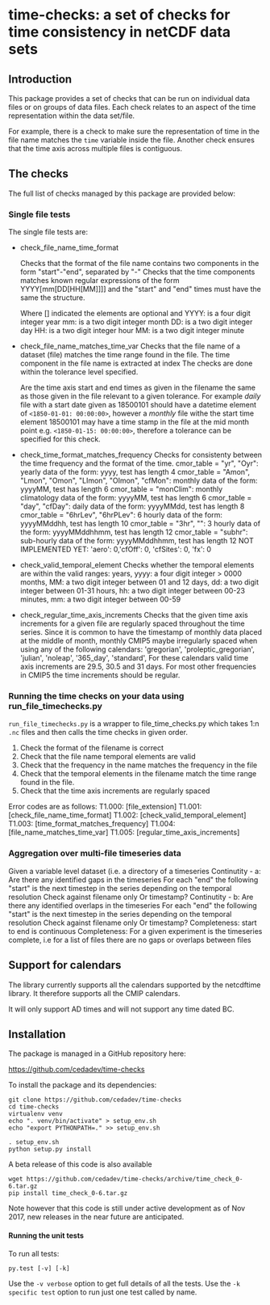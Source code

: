 # time-checks: a set of checks for time consistency in netCDF data sets

## Introduction

This package provides a set of checks that can be run on individual
data files or on groups of data files. Each check relates to an aspect
of the time representation within the data set/file.

For example, there is a check to make sure the representation of time
in the file name matches the `time` variable inside the file. Another
check ensures that the time axis across multiple files is contiguous.

## The checks

The full list of checks managed by this package are provided below:

### Single file tests

The single file tests are:

- check_file_name_time_format
  
  Checks that the format of the file name contains two components in the form "start"-"end", separated by "-"
  Checks that the time components matches known regular expressions of the form YYYY[mm[DD[HH[MM]]]] and the "start" 
  and "end" times must have the same the structure.

  Where [] indicated the elements are optional and
  YYYY: is a four digit integer year
  mm: is a two digit integer month
  DD: is a two digit integer day
  HH: is a two digit integer hour
  MM: is a two digit integer minute


- check_file_name_matches_time_var
  Checks that the file name of a dataset (file) matches the time range
  found in the file. The time component in the file name is extracted at
  index The checks are done within the tolerance level specified.
  
  Are the time axis start and end times as given in the filename the same as those given in the file relevant 
  to a given tolerance. For example *daily* file with a start date given as 18500101 should have a datetime 
  element of `<1850-01-01: 00:00:00>`, however a *monthly* file withe the start time element 18500101 may have 
  a time stamp in the file at the mid month point e.g. `<1850-01-15: 00:00:00>`, therefore a tolerance can be 
  specified for this check.    


- check_time_format_matches_frequency
    Checks for consistenty between the time frequency and the format of the time.
    cmor_table = "yr", "Oyr": yearly data of the form: yyyy, test has length 4
    cmor_table = "Amon", "Lmon", "Omon", "LImon", "OImon", "cfMon": monthly data of the form: yyyyMM, test has length 6
    cmor_table = "monClim": monthly climatology data of the form: yyyyMM, test has length 6
    cmor_table = "day", "cfDay": daily data of the form: yyyyMMdd, test has length 8
    cmor_table = "6hrLev", "6hrPLev": 6 hourly data of the form: yyyyMMddhh, test has length 10
    cmor_table = "3hr", "": 3 hourly data of the form: yyyyMMddhhmm, test has length 12
    cmor_table = "subhr": sub-hourly data of the form: yyyyMMddhhmm, test has length 12
    NOT IMPLEMENTED YET: 'aero': 0,'cfOff': 0, 'cfSites': 0, 'fx': 0
    

- check_valid_temporal_element
    Checks whether the temporal elements are within the valid ranges:
    years, yyyy: a four digit integer > 0000 
    months, MM: a two digit integer between 01 and 12
    days, dd: a two digit integer between 01-31
    hours, hh: a two digit integer between 00-23
    minutes, mm: a two digit integer between 00-59
    
 - check_regular_time_axis_increments
    Checks that the given time axis increments for a given file are regularly spaced throughout the time series.
    Since it is common to have the timestamp of monthly data placed at the middle of month,
    monthly CMIP5 maybe irregularly spaced when using any of the following calendars:
        'gregorian', 'proleptic_gregorian', 'julian', 'noleap', '365_day', 'standard',
    For these calendars valid time axis increments are 29.5, 30.5 and 31 days.
    For most other frequencies in CMIP5 the time increments should be regular.


### Running the time checks on your data using run_file_timechecks.py

`run_file_timechecks.py` is a wrapper to file_time_checks.py which takes 1:n `.nc` files and then
calls the time checks in given order.

1. Check the format of the filename is correct
2. Check that the file name temporal elements are valid
3. Check that the frequency in the name matches the frequency in the file
4. Check that the temporal elements in the filename match the time range found in the file.
5. Check that the time axis increments are regularly spaced

Error codes are as follows:
T1.000: [file_extension]
T1.001: [check_file_name_time_format]
T1.002: [check_valid_temporal_element]
T1.003: [time_format_matches_frequency]
T1.004: [file_name_matches_time_var]
T1.005: [regular_time_axis_increments]

### Aggregation over multi-file timeseries data

Given a variable level dataset (i.e. a directory of a timeseries
Continutity - a: Are there any identified gaps in the timeseries	For each "end" the following "start" is the next timestep in the series depending on the temporal resolution 	Check against filename only	Or timestamp?
Continutity - b: Are there any identified overlaps in the timeseries	For each "end" the following "start" is the next timestep in the series depending on the temporal resolution 	Check against filename only	Or timestamp?
Completeness: start to end is continuous
Completeness: For a given experiment is the timeseries complete, i.e for a list of files there are no gaps or overlaps between files 


## Support for calendars

The library currently supports all the calendars supported by the netcdftime library. 
It therefore supports all the CMIP calendars. 

It will only support AD times and will not support any time dated BC. 


## Installation

The package is managed in a GitHub repository here:

 https://github.com/cedadev/time-checks

To install the package and its dependencies:

```
git clone https://github.com/cedadev/time-checks
cd time-checks
virtualenv venv
echo ". venv/bin/activate" > setup_env.sh
echo "export PYTHONPATH=." >> setup_env.sh

. setup_env.sh
python setup.py install
```

A beta release of this code is also available 

```
wget https://github.com/cedadev/time-checks/archive/time_check_0-6.tar.gz
pip install time_check_0-6.tar.gz
```
Note however that this code is still under active development as of Nov 2017,
new releases in the near future are anticipated.

#### Running the unit tests
To run all tests:

```
py.test [-v] [-k]
```
Use the `-v verbose` option to get full details of all the tests. 
Use the `-k specific test` option to run just one test called by name. 





